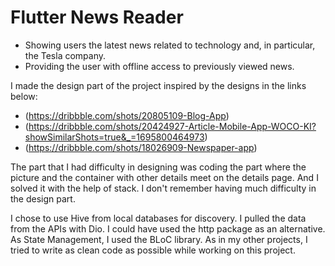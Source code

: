 # Flutter News Reader

- Showing users the latest news related to technology and, in particular, the Tesla company.
- Providing the user with offline access to previously viewed news.

I made the design part of the project inspired by the designs in the links below:

- (https://dribbble.com/shots/20805109-Blog-App)
- (https://dribbble.com/shots/20424927-Article-Mobile-App-WOCO-KI?showSimilarShots=true&_=1695800464973)
- (https://dribbble.com/shots/18026909-Newspaper-app)

The part that I had difficulty in designing was coding the part where the picture and the container with other details meet on the details page. And I solved it with the help of stack. I don't remember having much difficulty in the design part.


I chose to use Hive from local databases for discovery. I pulled the data from the APIs with Dio. I could have used the http package as an alternative. As State Management, I used the BLoC library. As in my other projects, I tried to write as clean code as possible while working on this project.

